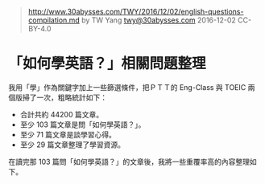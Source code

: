 ﻿> http://www.30abysses.com/TWY/2016/12/02/english-questions-compilation.md
> by TW Yang <twy@30abysses.com> 2016-12-02 CC-BY-4.0

# 「如何學英語？」相關問題整理

我用「學」作為關鍵字加上一些篩選條件，把ＰＴＴ的 Eng-Class  與 TOEIC  兩
個版掃了一次，粗略統計如下：

* 合計共約 44200  篇文章。
* 至少 103  篇文章是問「如何學英語？」。
* 至少 71 篇文章是談學習心得。
* 至少 29 篇文章整理了學習資源。

在讀完那 103  篇問「如何學英語？」的文章後，我將一些重覆率高的內容整理如
下。
